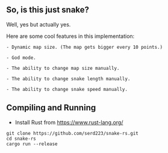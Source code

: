 ## So, is this just snake?
Well, yes but actually yes.

Here are some cool features in this implementation:

    - Dynamic map size. (The map gets bigger every 10 points.)

    - God mode.

    - The ability to change map size manually.
    
    - The ability to change snake length manually.
    
    - The ability to change snake speed manually.


## Compiling and Running

- Install Rust from https://www.rust-lang.org/
```
git clone https://github.com/serd223/snake-rs.git
cd snake-rs
cargo run --release
```
